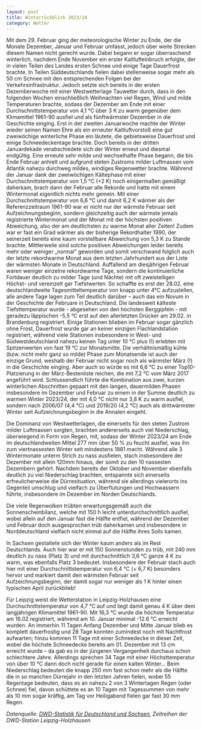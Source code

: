 ```yaml
---
layout: post
title: Winterrückblick 2023/24
category: Wetter
---
```


Mit dem 29. Februar ging der meteorologische Winter zu Ende, der die Monate Dezember, Januar und Februar umfasst, jedoch über weite Strecken diesem Namen nicht gerecht wurde. 
Dabei begann er sogar überraschend winterlich, nachdem Ende November ein erster Kaltlufteinbruch erfolgte, der in vielen Teilen des Landes ersten Schnee und einige Tage Dauerfrost brachte. 
In Teilen Süddeutschlands fielen dabei stellenweise sogar mehr als 50 cm Schnee mit den entsprechenden Folgen bei der Verkehrsinfrastruktur. 
Jedoch setzte sich bereits in der ersten Dezemberwoche mit einer Westwetterlage Tauwetter durch, dass in den folgenden Wochen einschließlich Weihnachten viel Regen, Wind und milde Temperaturen brachte, 
sodass der Dezember am Ende mit einer Durchschnittstemperatur von 4,1 °C über 3 K zu warm gegenüber dem Klimamittel 1961-90 ausfiel und als fünftwärmster Dezember in die Geschichte einging. 
Erst in der zweiten Januarwoche machte der Winter wieder seinen Namen Ehre als ein erneuter Kaltluftvorstoß eine gut zweiwöchige winterliche Phase ein läutete, die gebietsweise Dauerfrost und einige Schneedeckentage brachte. 
Doch bereits in der dritten Januardekade verabschiedete sich der Winter erneut und diesmal endgültig. 
Eine erneute sehr milde und wechselhafte Phase begann, die bis Ende Februar anhielt und aufgrund steten Zustroms milder Luftmassen vom Atlantik nahezu durchweg mildes, windiges Regenwetter brachte.
Während der Januar dank der zweiwöchigen Kältephase mit einer Durchschnittstemperatur von 1,5 °C (+2 K) noch einigermaßen gemäßigt daherkam, brach dann der Februar alle Rekorde und hatte mit einem Wintermonat eigentlich nichts mehr gemein. 
Mit einer Durchschnittstemperatur von 6,6 °C und damit 6,2 K wärmer als der Referenzzeitraum 1961-90 war er nicht nur der wärmste Februar seit Aufzeichnungsbeginn, 
sondern gleichzeitig auch der wärmste jemals registrierte Wintermonat und der Monat mit der höchsten positiven Abweichung, also der am deutlichsten zu warme Monat aller Zeiten! 
Zudem war er fast ein Grad wärmer als der bisherige Rekordhalter 1990, der seinerzeit bereits eine kaum vorstellbare Abweichung von 5,3 K zu Stande brachte. 
Mittlerweile sind solche positiven Abweichungen leider bereits mehr oder weniger „normal“ geworden und somit verschwand folglich auch der letzte rekordwarme Monat aus dem letzten Jahrhundert aus der Liste der wärmsten Monate in Deutschland.
Auffallend am diesjährigen Februar waren weniger einzelne rekordwarme Tage, sondern die kontinuierliche Fortdauer deutlich zu milder Tage (und Nächte) mit oft zweistelligen Höchst- und vereinzelt gar Tiefstwerten. 
So schaffte es erst der 28.02. eine deutschlandweite Tagesmitteltemperatur von knapp unter 4°C aufzustellen, alle andere Tage lagen zum Teil deutlich darüber – auch das ein Novum in der Geschichte der Februare in Deutschland. 
Die landesweit kälteste Tiefsttemperatur wurde - abgesehen von den höchsten Berggipfeln - mit geradezu läppischen -5,5 °C erst auf den allerletzten Drücker am 29.02. in Brandenburg registriert. 
Einige Stationen blieben im Februar sogar gänzlich ohne Frost, Dauerfrost wurde gar an keiner einzigen Flachlandstation registriert, 
während viele Stationen insbesondere in West- und Südwestdeutschland nahezu keinen Tag unter 10 °C plus (!) erlebten mit Spitzenwerten von fast 19 °C zur Monatsmitte. 
Die verhältnismäßig kühle (bzw. nicht mehr ganz so milde) Phase zum Monatsende ist auch der einzige Grund, weshalb der Februar nicht sogar noch als wärmster März (!) in die Geschichte einging. 
Aber auch so würde es mit 6,6 °C zu einer Top10-Platzierung in der März-Bestenliste reichen, die mit 7,2 °C vom März 2017 angeführt wird.
Schlussendlich führte die Kombination aus zwei, kurzen winterlichen Abschnitten gepaart mit den langen, dauermilden Phasen insbesondere im Dezember und Februar zu einem in der Summe deutlich zu warmen Winter 2023/24, 
der mit 4,0 °C nicht nur 3,8 K zu warm ausfiel, sondern nach 2006/07 (4,4 °C) und 2019/20 (4,2 °C) auch als drittwärmster Winter seit Aufzeichnungsbeginn in die Annalen eingeht.
 
Die Dominanz von Westwetterlagen, die einerseits für den steten Zustrom milder Luftmassen sorgten, brachten andererseits auch viel Niederschlag, überwiegend in Form von Regen, mit, 
sodass der Winter 2023/24 am Ende im deutschlandweiten Mittel 277 mm über 50 % zu feucht ausfiel, was ihn zum viertnassesten Winter seit mindestens 1881 macht. 
Während alle 3 Wintermonate unterm Strich zu nass ausfielen, stach insbesondere der Dezember mit allein 120mm hinaus, der somit zu den 10 nassesten Dezembern gehört. 
Nachdem bereits der Oktober und November ebenfalls deutlich zu viel Niederschlag brachten, entspannte sich einerseits erfreulicherweise die Dürresituation, 
während sie allerdings vielerorts ins Gegenteil umschlug und vielfach zu Überflutungen und Hochwassern führte, insbesondere im Dezember im Norden Deutschlands.
 
Die viele Regenwolken trübten erwartungsgemäß auch die Sonnenscheinbilanz, welche mit 150 h leicht unterdurchschnittlich ausfiel, wobei allein auf den Januar fast die Hälfte entfiel, 
während der Dezember und Februar doch ausgesprochen trüb daherkamen und insbesondere in Norddeutschland vielfach nicht einmal auf die Hälfte ihres Solls kamen.
 
In Sachsen gestaltete sich der Winter kaum anders als im Rest Deutschlands. 
Auch hier war er mit 150 Sonnenstunden zu trüb, mit 240 mm deutlich zu nass (Platz 3) und mit durchschnittlich 3,6 °C ganze 4 K zu warm, was ebenfalls Platz 3 bedeutet. 
Insbesondere der Februar stach auch hier mit einer Durchschnittstemperatur von 6,4 °C (+ 6,7 K) besonders hervor und markiert damit den wärmsten Februar seit Aufzeichnungsbeginn, der damit sogar nur weniger als 1 K hinter einen typischen April zurückblieb!
 
Für Leipzig weist die Wetterstation in Leipzig-Holzhausen eine Durchschnittstemperatur von 4,7 °C auf und liegt damit genau 4 K über dem langjährigen Klimamittel 1961-90. 
Mit 16,3 °C wurde die höchste Temperatur am 16.02 registriert, während am 10. Januar minimal -12.6 °C erreicht wurden. 
An immerhin 11 Tagen Anfang Dezember und Mitte Januar blieb es komplett dauerfrostig und 28 Tage konnten zumindest noch mit Nachtfrost aufwarten; 
hinzu kommen 11 Tage mit einer Schneedecke in dieser Zeit, wobei die höchste Schneedecke bereits am 01. Dezember mit 13 cm erreicht wurde – da gab es in der jüngeren Vergangenheit durchaus schon schlechtere Jahre. 
Allerdings sprechen 34 Tage mit einer Höchsttemperatur von über 10 °C dann doch nicht gerade für einen kalten Winter… 
Beim Niederschlag bedeuten die knapp 250 mm fast schon mehr als die Hälfte die in so manchen Dürrejahr in den letzten Jahren fielen, wobei 55 Regentage bedeuten, dass es an nahezu 2 von 3 Wintertagen Regen (oder Schnee) fiel, 
davon schüttete es an 10 Tagen mit Tagessummen von mehr als 10 mm sogar kräftig, am Tag vor Heiligabend fielen gar fast 30 mm Regen.

_Datenquelle: [DWD-Statistik für Deutschland und Sachsen](https://www.dwd.de/DE/leistungen/zeitreihen/zeitreihen.html), Zeitreihen der DWD-Station Leipzig-Holzhausen_
